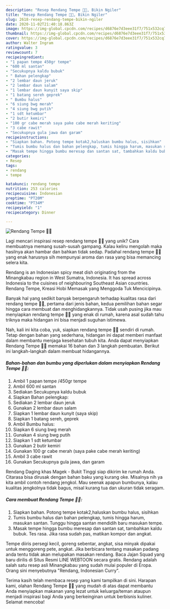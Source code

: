 ```yaml
---
description: "Resep Rendang Tempe 🍂🍃, Bikin Ngiler"
title: "Resep Rendang Tempe 🍂🍃, Bikin Ngiler"
slug: 2618-resep-rendang-tempe-bikin-ngiler
date: 2020-11-02T21:40:18.863Z
image: https://img-global.cpcdn.com/recipes/d6876e7d3eee31f7/751x532cq70/rendang-tempe-🍂🍃-foto-resep-utama.jpg
thumbnail: https://img-global.cpcdn.com/recipes/d6876e7d3eee31f7/751x532cq70/rendang-tempe-🍂🍃-foto-resep-utama.jpg
cover: https://img-global.cpcdn.com/recipes/d6876e7d3eee31f7/751x532cq70/rendang-tempe-🍂🍃-foto-resep-utama.jpg
author: Walter Ingram
ratingvalue: 3
reviewcount: 7
recipeingredient:
- "1 papan tempe 450gr tempe"
- "600 ml santan"
- "Secukupnya kaldu bubuk"
- " Bahan pelengkap"
- "2 lembar daun jeruk"
- "2 lembar daun salam"
- "1 lembar daun kunyit saya skip"
- "1 batang sereh geprek"
- " Bumbu halus"
- "6 siung bwg merah"
- "4 siung bwg putih"
- "1 sdt ketumbar"
- "2 butir kemiri"
- "100 gr cabe merah saya pake cabe merah keriting"
- "3 cabe rawit"
- "Secukupnya gula jawa dan garam"
recipeinstructions:
- "Siapkan bahan. Potong tempe kotak2,haluskan bumbu halus, sisihkan"
- "Tumis bumbu halus dan bahan pelengkap, tumis hingga harum, masukan santan. Tunggu hingga santan mendidih baru masukan tempe."
- "Masak tempe hingga bumbu meresap dan santan sat, tambahkan kaldu bubuk. Tes rasa. Jika rasa sudah pas, matikan kompor dan angkat."
categories:
- Resep
tags:
- rendang
- tempe

katakunci: rendang tempe 
nutrition: 253 calories
recipecuisine: Indonesian
preptime: "PT20M"
cooktime: "PT34M"
recipeyield: "1"
recipecategory: Dinner

---
```



![Rendang Tempe 🍂🍃](https://img-global.cpcdn.com/recipes/d6876e7d3eee31f7/751x532cq70/rendang-tempe-🍂🍃-foto-resep-utama.jpg)

Lagi mencari inspirasi resep rendang tempe 🍂🍃 yang unik? Cara membuatnya memang susah-susah gampang. Kalau keliru mengolah maka hasilnya akan hambar dan bahkan tidak sedap. Padahal rendang tempe 🍂🍃 yang enak harusnya sih mempunyai aroma dan rasa yang bisa memancing selera kita.

Rendang is an Indonesian spicy meat dish originating from the Minangkabau region in West Sumatra, Indonesia. It has spread across Indonesia to the cuisines of neighbouring Southeast Asian countries. Rendang Tempe, Kreasi Hobi Memasak yang Menggoda Tuk Mencicipinya.

Banyak hal yang sedikit banyak berpengaruh terhadap kualitas rasa dari rendang tempe 🍂🍃, pertama dari jenis bahan, kedua pemilihan bahan segar hingga cara membuat dan menghidangkannya. Tidak usah pusing jika mau menyiapkan rendang tempe 🍂🍃 yang enak di rumah, karena asal sudah tahu triknya maka hidangan ini bisa menjadi suguhan istimewa.


Nah, kali ini kita coba, yuk, siapkan rendang tempe 🍂🍃 sendiri di rumah. Tetap dengan bahan yang sederhana, hidangan ini dapat memberi manfaat dalam membantu menjaga kesehatan tubuh kita. Anda dapat menyiapkan Rendang Tempe 🍂🍃 memakai 16 bahan dan 3 langkah pembuatan. Berikut ini langkah-langkah dalam membuat hidangannya.

<!--inarticleads1-->

##### Bahan-bahan dan bumbu yang diperlukan dalam menyiapkan Rendang Tempe 🍂🍃:

1. Ambil 1 papan tempe /450gr tempe
1. Ambil 600 ml santan
1. Sediakan Secukupnya kaldu bubuk
1. Siapkan  Bahan pelengkap:
1. Sediakan 2 lembar daun jeruk
1. Gunakan 2 lembar daun salam
1. Siapkan 1 lembar daun kunyit (saya skip)
1. Siapkan 1 batang sereh, geprek
1. Ambil  Bumbu halus:
1. Siapkan 6 siung bwg merah
1. Gunakan 4 siung bwg putih
1. Siapkan 1 sdt ketumbar
1. Gunakan 2 butir kemiri
1. Gunakan 100 gr cabe merah (saya pake cabe merah keriting)
1. Ambil 3 cabe rawit
1. Gunakan Secukupnya gula jawa, dan garam


Rendang Daging khas Magek - Bukit Tinggi siap dikirim ke rumah Anda. Citarasa bisa dirusak dengan bahan baku yang kurang oke. Misalnya nih ya kita ambil contoh rendang jengkol. Mau seenak apapun bumbunya, kalau kualitas jengkolnya tidak bagus, misal kurang tua dan ukuran tidak seragam. 

<!--inarticleads2-->

##### Cara membuat Rendang Tempe 🍂🍃:

1. Siapkan bahan. Potong tempe kotak2,haluskan bumbu halus, sisihkan
1. Tumis bumbu halus dan bahan pelengkap, tumis hingga harum, masukan santan. Tunggu hingga santan mendidih baru masukan tempe.
1. Masak tempe hingga bumbu meresap dan santan sat, tambahkan kaldu bubuk. Tes rasa. Jika rasa sudah pas, matikan kompor dan angkat.


Tempe diiris persegi kecil, goreng sebentar, angkat, sisa minyak dipakai untuk menggoreng pete, angkat. Jika berbicara tentang masakan padang anda tentu tidak akan melupakan masakan rendang. Baca Jajan Squad yang baru dirilis di Situs Resmi LINE WEBTOON secara gratis. Rendang adalah salah satu resep asli Minangkabau yang sudah mulai populer di Eropa. Orang sini menyebutnya &#34;Rendang, Indonesian Curry&#34;. 

Terima kasih telah membaca resep yang kami tampilkan di sini. Harapan kami, olahan Rendang Tempe 🍂🍃 yang mudah di atas dapat membantu Anda menyiapkan makanan yang lezat untuk keluarga/teman ataupun menjadi inspirasi bagi Anda yang berkeinginan untuk berbisnis kuliner. Selamat mencoba!
